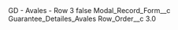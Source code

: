 <?xml version="1.0" encoding="UTF-8"?>
<CustomMetadata xmlns="http://soap.sforce.com/2006/04/metadata" xmlns:xsi="http://www.w3.org/2001/XMLSchema-instance" xmlns:xsd="http://www.w3.org/2001/XMLSchema">
    <label>GD - Avales - Row 3</label>
    <protected>false</protected>
    <values>
        <field>Modal_Record_Form__c</field>
        <value xsi:type="xsd:string">Guarantee_Detailes_Avales</value>
    </values>
    <values>
        <field>Row_Order__c</field>
        <value xsi:type="xsd:double">3.0</value>
    </values>
</CustomMetadata>

